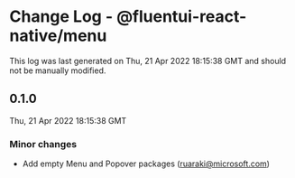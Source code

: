 # Change Log - @fluentui-react-native/menu

This log was last generated on Thu, 21 Apr 2022 18:15:38 GMT and should not be manually modified.

<!-- Start content -->

## 0.1.0

Thu, 21 Apr 2022 18:15:38 GMT

### Minor changes

- Add empty Menu and Popover packages (ruaraki@microsoft.com)
